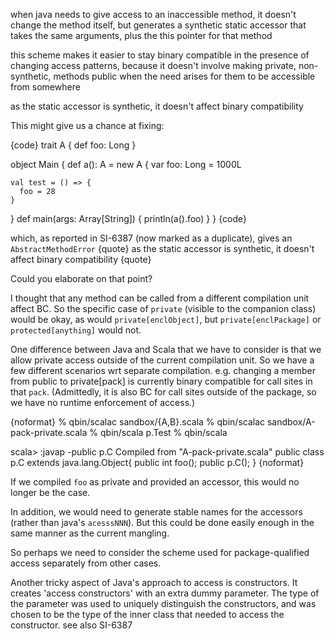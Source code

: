 when java needs to give access to an inaccessible method, it doesn't change the method itself, but generates a synthetic static accessor that takes the same arguments, plus the this pointer for that method

this scheme makes it easier to stay binary compatible in the presence of changing access patterns, because it doesn't involve making private, non-synthetic, methods public when the need arises for them to be accessible from somewhere

as the static accessor is synthetic, it doesn't affect binary compatibility

This might give us a chance at fixing:

{code}
trait A {
  def foo: Long
}
 
object Main {
  def a(): A = new A {
    var foo: Long = 1000L
 
    val test = () => {
      foo = 28
    }
  }
  def main(args: Array[String]) {
    println(a().foo)
  }
}
{code}

which, as reported in SI-6387 (now marked as a duplicate), gives an `AbstractMethodError`
{quote}
as the static accessor is synthetic, it doesn't affect binary compatibility
{quote}

Could you elaborate on that point?

I thought that any method can be called from a different compilation unit affect BC. So the specific case of `private` (visible to the companion class) would be okay, as would `private[enclObject]`, but `private[enclPackage]` or `protected[anything]` would not.


One difference between Java and Scala that we have to consider is that we allow private access outside of the current compilation unit. So we have a few different scenarios wrt separate compilation. e.g. changing a member from public to private[pack] is currently binary compatible for call sites in that `pack`. (Admittedly, it is also BC for call sites outside of the package, so we have no runtime enforcement of access.)

{noformat}
% qbin/scalac sandbox/{A,B}.scala
% qbin/scalac sandbox/A-pack-private.scala
% qbin/scala p.Test
% qbin/scala

scala> :javap -public p.C
Compiled from "A-pack-private.scala"
public class p.C extends java.lang.Object{
    public int foo();
    public p.C();
}
{noformat}

If we compiled `foo` as private and provided an accessor, this would no longer be the case.

In addition, we would need to generate stable names for the accessors (rather than java's `acesssNNN`). But this could be done easily enough in the same manner as the current mangling.

So perhaps we need to consider the scheme used for package-qualified access separately from other cases.

Another tricky aspect of Java's approach to access is constructors. It creates 'access constructors' with an extra dummy parameter. The type of the parameter was used to uniquely distinguish the constructors, and was chosen to be the type of the inner class that needed to access the constructor.
see also SI-6387
